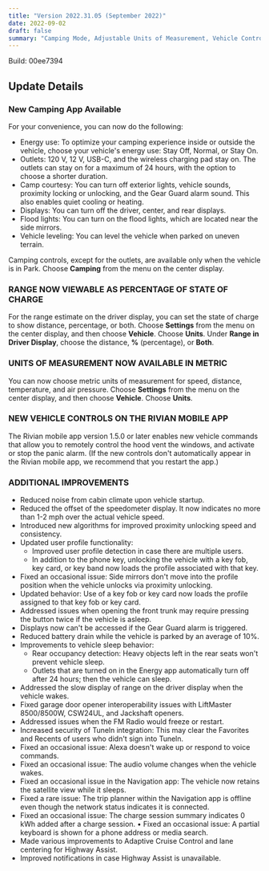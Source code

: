 ```yaml
---
title: "Version 2022.31.05 (September 2022)"
date: 2022-09-02
draft: false
summary: "Camping Mode, Adjustable Units of Measurement, Vehicle Controlsi n Mobile App"
---
```

Build: 00ee7394

## Update Details

### New Camping App Available
For your convenience, you can now do the following:
* Energy use: To optimize your camping experience inside or outside the vehicle, choose your vehicle's energy use: Stay
Off, Normal, or Stay On.
* Outlets: 120 V, 12 V, USB-C, and the wireless charging pad stay on. The outlets can stay on for a maximum of 24 hours, with the option to choose a shorter duration.
* Camp courtesy: You can turn off exterior lights, vehicle sounds, proximity locking or unlocking, and the Gear Guard
alarm sound. This also enables quiet cooling or heating.
* Displays: You can turn off the driver, center, and rear displays.
* Flood lights: You can turn on the flood lights, which are located near the side mirrors.
* Vehicle leveling: You can level the vehicle when parked on uneven terrain.

Camping controls, except for the outlets, are available only when the vehicle is in Park. Choose **Camping** from the menu on the center display.

### RANGE NOW VIEWABLE AS PERCENTAGE OF STATE OF CHARGE
For the range estimate on the driver display, you can set the state of charge to show distance, percentage, or both.
Choose **Settings** from the menu on the center display, and then choose **Vehicle**. Choose **Units**. Under **Range in Driver Display**, choose the distance, **%** (percentage), or **Both**.

### UNITS OF MEASUREMENT NOW AVAILABLE IN METRIC
You can now choose metric units of measurement for speed, distance, temperature, and air pressure. Choose **Settings** from the menu on the center display, and then choose **Vehicle**. Choose **Units**.

### NEW VEHICLE CONTROLS ON THE RIVIAN MOBILE APP
The Rivian mobile app version 1.5.0 or later enables new vehicle commands that allow you to remotely control the hood vent the windows, and activate or stop the panic alarm. (If the new controls don't automatically appear in the Rivian mobile app, we recommend that you restart the app.)

### ADDITIONAL IMPROVEMENTS
* Reduced noise from cabin climate upon vehicle startup.
* Reduced the offset of the speedometer display. It now indicates no more than 1-2 mph over the actual vehicle speed.
* Introduced new algorithms for improved proximity unlocking speed and consistency.
* Updated user profile functionality:
  * Improved user profile detection in case there are multiple users.
  * In addition to the phone key, unlocking the vehicle with a key fob, key card, or key band now loads the profile associated with that key.
* Fixed an occasional issue: Side mirrors don't move into the profile position when the vehicle unlocks via proximity unlocking.
* Updated behavior: Use of a key fob or key card now loads the profile assigned to that key fob or key card.
* Addressed issues when opening the front trunk may require pressing the button twice if the vehicle is asleep.
* Displays now can't be accessed if the Gear Guard alarm is triggered.
* Reduced battery drain while the vehicle is parked by an average of 10%.
* Improvements to vehicle sleep behavior:
  * Rear occupancy detection: Heavy objects left in the rear seats won't prevent vehicle sleep.
  * Outlets that are turned on in the Energy app automatically turn off after 24 hours; then the vehicle can sleep.
* Addressed the slow display of range on the driver display when the vehicle wakes.
* Fixed garage door opener interoperability issues with LiftMaster 8500/8500W, CSW24UL, and Jackshaft openers.
* Addressed issues when the FM Radio would freeze or restart.
* Increased security of Tuneln integration: This may clear the Favorites and Recents of users who didn't sign into Tuneln.
* Fixed an occasional issue: Alexa doesn't wake up or respond to voice commands.
* Fixed an occasional issue: The audio volume changes when the vehicle wakes.
* Fixed an occasional issue in the Navigation app: The vehicle now retains the satellite view while it sleeps.
* Fixed a rare issue: The trip planner within the Navigation app is offline even though the network status indicates it is connected.
* Fixed an occasional issue: The charge session summary indicates 0 kWh added after a charge session.
• Fixed an occasional issue: A partial keyboard is shown for a phone address or media search.
* Made various improvements to Adaptive Cruise Control and lane centering for Highway Assist.
* Improved notifications in case Highway Assist is unavailable.
